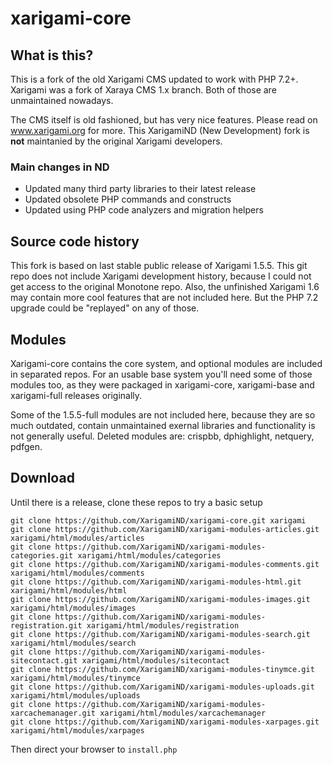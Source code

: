 # xarigami-core

## What is this?

This is a fork of the old Xarigami CMS updated to work with PHP 7.2+. Xarigami was a fork of Xaraya CMS 1.x branch.
Both of those are unmaintained nowadays.

The CMS itself is old fashioned, but has very nice features. Please read on www.xarigami.org for more.
This XarigamiND (New Development) fork is **not** maintanied by the original Xarigami developers.

### Main changes in ND

* Updated many third party libraries to their latest release
* Updated obsolete PHP commands and constructs
* Updated using PHP code analyzers and migration helpers

## Source code history

This fork is based on last stable public release of Xarigami 1.5.5. This git repo does not include Xarigami development history, 
because I could not get access to the original Monotone repo. Also, the unfinished Xarigami 1.6 may contain more cool features 
that are not included here. But the PHP 7.2 upgrade could be "replayed" on any of those.

## Modules

Xarigami-core contains the core system, and optional modules are included in separated repos. 
For an usable base system you'll need some of those modules too, as they were packaged in
xarigami-core, xarigami-base and xarigami-full releases originally.

Some of the 1.5.5-full modules are not included here, because they are so much outdated,
contain unmaintained exernal libraries and functionality is not generally useful. Deleted modules
are: crispbb, dphighlight, netquery, pdfgen.

## Download

Until there is a release, clone these repos to try a basic setup
```
git clone https://github.com/XarigamiND/xarigami-core.git xarigami
git clone https://github.com/XarigamiND/xarigami-modules-articles.git xarigami/html/modules/articles
git clone https://github.com/XarigamiND/xarigami-modules-categories.git xarigami/html/modules/categories
git clone https://github.com/XarigamiND/xarigami-modules-comments.git xarigami/html/modules/comments
git clone https://github.com/XarigamiND/xarigami-modules-html.git xarigami/html/modules/html
git clone https://github.com/XarigamiND/xarigami-modules-images.git xarigami/html/modules/images
git clone https://github.com/XarigamiND/xarigami-modules-registration.git xarigami/html/modules/registration
git clone https://github.com/XarigamiND/xarigami-modules-search.git xarigami/html/modules/search
git clone https://github.com/XarigamiND/xarigami-modules-sitecontact.git xarigami/html/modules/sitecontact
git clone https://github.com/XarigamiND/xarigami-modules-tinymce.git xarigami/html/modules/tinymce
git clone https://github.com/XarigamiND/xarigami-modules-uploads.git xarigami/html/modules/uploads
git clone https://github.com/XarigamiND/xarigami-modules-xarcachemanager.git xarigami/html/modules/xarcachemanager
git clone https://github.com/XarigamiND/xarigami-modules-xarpages.git xarigami/html/modules/xarpages
```

Then direct your browser to ``install.php``
